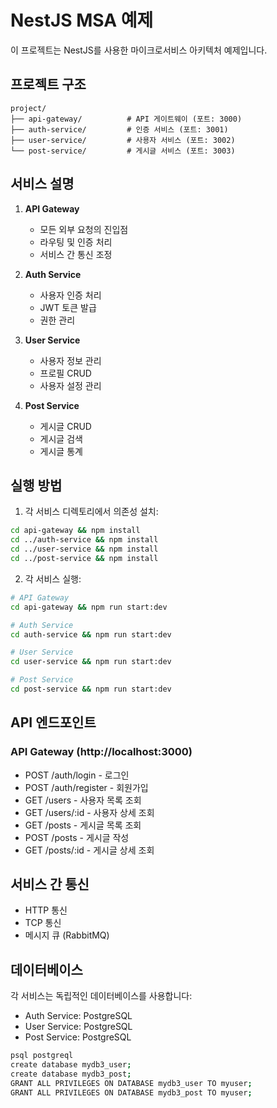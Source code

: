 # NestJS MSA 예제

이 프로젝트는 NestJS를 사용한 마이크로서비스 아키텍처 예제입니다.

## 프로젝트 구조

```
project/
├── api-gateway/          # API 게이트웨이 (포트: 3000)
├── auth-service/         # 인증 서비스 (포트: 3001)
├── user-service/         # 사용자 서비스 (포트: 3002)
└── post-service/         # 게시글 서비스 (포트: 3003)
```

## 서비스 설명

1. **API Gateway**

   - 모든 외부 요청의 진입점
   - 라우팅 및 인증 처리
   - 서비스 간 통신 조정

2. **Auth Service**

   - 사용자 인증 처리
   - JWT 토큰 발급
   - 권한 관리

3. **User Service**

   - 사용자 정보 관리
   - 프로필 CRUD
   - 사용자 설정 관리

4. **Post Service**
   - 게시글 CRUD
   - 게시글 검색
   - 게시글 통계

## 실행 방법

1. 각 서비스 디렉토리에서 의존성 설치:

```bash
cd api-gateway && npm install
cd ../auth-service && npm install
cd ../user-service && npm install
cd ../post-service && npm install
```

2. 각 서비스 실행:

```bash
# API Gateway
cd api-gateway && npm run start:dev

# Auth Service
cd auth-service && npm run start:dev

# User Service
cd user-service && npm run start:dev

# Post Service
cd post-service && npm run start:dev
```

## API 엔드포인트

### API Gateway (http://localhost:3000)

- POST /auth/login - 로그인
- POST /auth/register - 회원가입
- GET /users - 사용자 목록 조회
- GET /users/:id - 사용자 상세 조회
- GET /posts - 게시글 목록 조회
- POST /posts - 게시글 작성
- GET /posts/:id - 게시글 상세 조회

## 서비스 간 통신

- HTTP 통신
- TCP 통신
- 메시지 큐 (RabbitMQ)

## 데이터베이스

각 서비스는 독립적인 데이터베이스를 사용합니다:

- Auth Service: PostgreSQL
- User Service: PostgreSQL
- Post Service: PostgreSQL

```bash
psql postgreql
create database mydb3_user;
create database mydb3_post;
GRANT ALL PRIVILEGES ON DATABASE mydb3_user TO myuser;
GRANT ALL PRIVILEGES ON DATABASE mydb3_post TO myuser;

```
